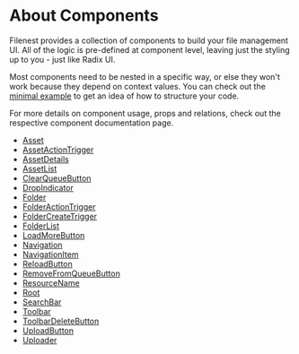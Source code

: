 # About Components

Filenest provides a collection of components to build your file management UI. All of the logic is pre-defined at component level,
leaving just the styling up to you - just like Radix UI.

Most components need to be nested in a specific way, or else they won't work because they depend on context values.
You can check out the [minimal example](/docs/frontend/minimal-setup) to get an idea of how to structure your code.

For more details on component usage, props and relations, check out the respective component documentation page.

- [Asset](/docs/frontend/components/asset)
- [AssetActionTrigger](/docs/frontend/components/asset-action-trigger)
- [AssetDetails](/docs/frontend/components/asset-details)
- [AssetList](/docs/frontend/components/asset-list)
- [ClearQueueButton](/docs/frontend/components/clear-queue-button)
- [DropIndicator](/docs/frontend/components/drop-indicator)
- [Folder](/docs/frontend/components/folder)
- [FolderActionTrigger](/docs/frontend/components/folder-action-trigger)
- [FolderCreateTrigger](/docs/frontend/components/folder-create-trigger)
- [FolderList](/docs/frontend/components/folder-list)
- [LoadMoreButton](/docs/frontend/components/load-more-button)
- [Navigation](/docs/frontend/components/navigation)
- [NavigationItem](/docs/frontend/components/navigation-item)
- [ReloadButton](/docs/frontend/components/reload-button)
- [RemoveFromQueueButton](/docs/frontend/components/remove-from-queue-button)
- [ResourceName](/docs/frontend/components/resource-name)
- [Root](/docs/frontend/components/root)
- [SearchBar](/docs/frontend/components/search-bar)
- [Toolbar](/docs/frontend/components/toolbar)
- [ToolbarDeleteButton](/docs/frontend/components/toolbar-delete-button)
- [UploadButton](/docs/frontend/components/upload-button)
- [Uploader](/docs/frontend/components/uploader)